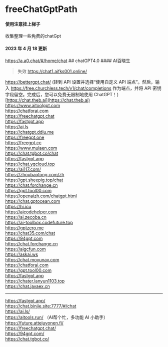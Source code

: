 # freeChatGptPath<br />
#### 使用注意挂上梯子
收集整理一些免费的chatGpt <br />
#### 2023 年 4 月 18 更新<br />
https://a.a0.chat/#/home/chat ## chatGPT4.0 #### AI百晓生<br />

>失效 https://chat1.aifks001.online/ <br />


https://bettergpt.chat/  (转到 API 设置并选择“使用自定义 API 端点”。然后，输入 https://free.churchless.tech/v1/chat/completions 作为端点，并将 API 密钥字段留空。完成后，您可以免费无限制地使用 ChatGPT！)<br />
[https://chat.theb.ai](https://chat.theb.ai)<br />
https://www.aitoolgpt.com<br />
https://chatforai.com<br />
https://freechatgpt.chat<br />
https://fastgpt.app<br />
https://ai.ls<br />
https://chatgpt.ddiu.me<br />
https://freegpt.one<br />
https://freegpt.cc<br />
https://www.mulaen.com<br />
https://chat.tgbot.co/chat<br />
https://fastgpt.app<br />
https://chat.yqcloud.top<br />
https://ai117.com/<br />
https://zhoubaotong.com/zh<br />
https://gpt.sheepig.top/chat<br />
https://chat.forchange.cn<br />
https://gpt.tool00.com<br />
https://openaizh.com/chatgpt.html<br />
https://chat.gptocean.com<br />
https://hi.icu<br />
https://aicodehelper.com<br />
https://ai.zecoba.cn<br />
https://ai-toolbox.codefuture.top<br />
https://gptzero.me<br />
https://chat35.com/chat<br />
https://94gpt.com<br />
https://chat.forchange.cn<br />
https://aigcfun.com<br />
https://askai.ws<br />
https://chat.moyunav.com<br />
https://chatforai.com<br />
https://gpt.tool00.com<br />
https://fastgpt.app<br />
https://chater.lanyun1103.top<br />
https://chat.javaex.cn<br />
*****
https://fastgpt.app/<br />
https://chat.binjie.site:7777/#/chat<br />
https://ai.ls/<br />
https://aitools.run/ （AI帮个忙，多功能 AI 小助手）<br />
https://future.attejuvonen.fi/<br />
https://freechatgpt.chat/<br />
https://94gpt.com/<br />
https://chat.tgbot.co/<br />
